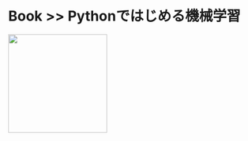 # Book >> Pythonではじめる機械学習

<img src="https://images-na.ssl-images-amazon.com/images/I/51GQH7tZNlL._SX389_BO1,204,203,200_.jpg" style="width: 200px"/>